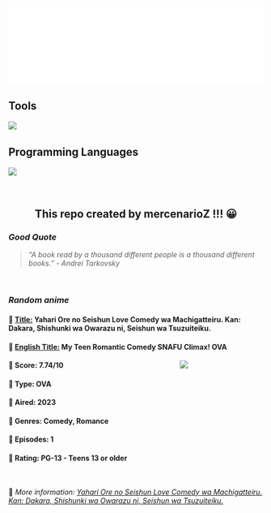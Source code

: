 
<img src="svg/nai.svg" />

<p>
  <h2>Tools</h2>
  <a href="https://skillicons.dev">
    <img src="https://skillicons.dev/icons?i=git,bash,vim,ubuntu,tensorflow,pytorch,docker,raspberrypi" />
  </a>

  <br />

  <h2>Programming Languages</h2>

  <a href="https://skillicons.dev">
    <img src="https://skillicons.dev/icons?i=python,c,cpp" />
  </a>
</p>

<br />

<h2 align="center">This repo created by mercenarioZ !!! 😀</h2>
<h3><i>Good Quote</i></h3>

<blockquote>
<i>
“A book read by a thousand different people is a thousand different books.” - Andrei Tarkovsky
</i>
</blockquote>

<br />

<h3><i>Random anime</i></h3>

<h4>
  <strong>🥭 <u>Title:</u></strong> Yahari Ore no Seishun Love Comedy wa Machigatteiru. Kan: Dakara, Shishunki wa Owarazu ni, Seishun wa Tsuzuiteiku.
</h4>

<h4>🌿 <u>English Title:</u> My Teen Romantic Comedy SNAFU Climax! OVA</h4>

<img align="right" width="165" src=https://cdn.myanimelist.net/images/anime/1334/132921.jpg />

<h4>🌱 Score: 7.74/10</h4>

<h4>🌲 Type: OVA</h4>

<h4>🌴 Aired: 2023</h4>

<h4>🌵 Genres: Comedy, Romance</h4>

<h4>🥑 Episodes: 1</h4>

<h4>🍏 Rating: PG-13 - Teens 13 or older</h4>

<br />

🍂 *More information: [Yahari Ore no Seishun Love Comedy wa Machigatteiru. Kan: Dakara, Shishunki wa Owarazu ni, Seishun wa Tsuzuiteiku.](https://myanimelist.net/anime/46431/Yahari_Ore_no_Seishun_Love_Comedy_wa_Machigatteiru_Kan__Dakara_Shishunki_wa_Owarazu_ni_Seishun_wa_Tsuzuiteiku)*
    